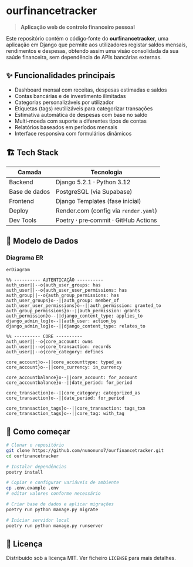 # ourfinancetracker

> **Aplicação web de controlo financeiro pessoal**

Este repositório contém o código‑fonte do **ourfinancetracker**, uma aplicação em Django que permite aos utilizadores registar saldos mensais, rendimentos e despesas, obtendo assim uma visão consolidada da sua saúde financeira, sem dependência de APIs bancárias externas.

## ✨ Funcionalidades principais

- Dashboard mensal com receitas, despesas estimadas e saldos
- Contas bancárias e de investimento ilimitadas
- Categorias personalizáveis por utilizador
- Etiquetas (tags) reutilizáveis para categorizar transações
- Estimativa automática de despesas com base no saldo
- Multi-moeda com suporte a diferentes tipos de contas
- Relatórios baseados em períodos mensais
- Interface responsiva com formulários dinâmicos

## 🏗️ Tech Stack

| Camada        | Tecnologia                                  |
| ------------- | ------------------------------------------- |
| Backend       | Django 5.2.1 · Python 3.12                  |
| Base de dados | PostgreSQL (via Supabase)                   |
| Frontend      | Django Templates (fase inicial)             |
| Deploy        | Render.com (config via `render.yaml`)       |
| Dev Tools     | Poetry · pre‑commit · GitHub Actions        |

## 📐 Modelo de Dados

### Diagrama ER

```mermaid
erDiagram

%% ---------- AUTENTICAÇÃO ----------
auth_user||--o{auth_user_groups: has
auth_user||--o{auth_user_user_permissions: has
auth_group||--o{auth_group_permissions: has
auth_user_groups}o--||auth_group: member_of
auth_user_user_permissions}o--||auth_permission: granted_to
auth_group_permissions}o--||auth_permission: grants
auth_permission}o--||django_content_type: applies_to
django_admin_log}o--||auth_user: action_by
django_admin_log}o--||django_content_type: relates_to

%% ---------- CORE ----------
auth_user||--o{core_account: owns
auth_user||--o{core_transaction: records
auth_user||--o{core_category: defines

core_account}o--||core_accounttype: typed_as
core_account}o--||core_currency: in_currency

core_accountbalance}o--||core_account: for_account
core_accountbalance}o--||date_period: for_period

core_transaction}o--||core_category: categorized_as
core_transaction}o--||date_period: for_period

core_transaction_tags}o--||core_transaction: tags_txn
core_transaction_tags}o--||core_tag: with_tag
```

## 🚀 Como começar

```bash
# Clonar o repositório
git clone https://github.com/nunonuno7/ourfinancetracker.git
cd ourfinancetracker

# Instalar dependências
poetry install

# Copiar e configurar variáveis de ambiente
cp .env.example .env
# editar valores conforme necessário

# Criar base de dados e aplicar migrações
poetry run python manage.py migrate

# Iniciar servidor local
poetry run python manage.py runserver
```

## 📄 Licença

Distribuído sob a licença MIT. Ver ficheiro `LICENSE` para mais detalhes.